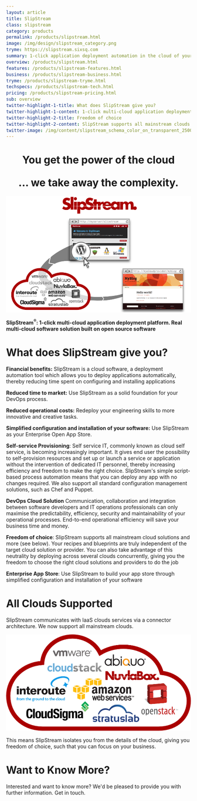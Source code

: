 ```yaml
---
layout: article
title: SlipStream
class: slipstream
category: products
permalink: /products/slipstream.html
image: /img/design/slipstream_category.png
tryme: https://slipstream.sixsq.com
summary: 1-click application deployment automation in the cloud of your choice. An open source solution to build your own app store and DevOps process.
overview: /products/slipstream.html
features: /products/slipstream-features.html
business: /products/slipstream-business.html
tryme: /products/slipstream-tryme.html
techspecs: /products/slipstream-tech.html
pricing: /products/slipstream-pricing.html
sub: overview
twitter-highlight-1-title: What does SlipStream give you?
twitter-highlight-1-content: 1-click multi-cloud application deployment platform. Real multi-cloud software solution built on open source software
twitter-highlight-2-title: Freedom of choice
twitter-highlight-2-content: SlipStream supports all mainstream clouds.
twitter-image: /img/content/slipstream_schema_color_on_transparent_2500px.png
---
```


<h1 class="slogan" align="center">You get the power of the cloud<p></p>... we take away the complexity.</h1>

<p align="center"><img src="/img/content/slipstream-overview.png" alt="SlipStream overview" width="700" /></p>

**SlipStream<sup>®</sup>: 1-click multi-cloud application deployment platform. Real multi-cloud software solution built on open source software**

What does SlipStream give you?
=========

**Financial benefits:** SlipStream is a cloud software, a deployment automation tool which allows you to deploy applications automatically, thereby reducing time spent on configuring and installing applications

**Reduced time to market:** Use SlipStream as a solid foundation for your DevOps process.

**Reduced operational costs:** Redeploy your engineering skills to more innovative and creative tasks.

**Simplified configuration and installation of your software:** Use SlipStream as your Enterprise Open App Store.

**Self-service Provisioning**: Self service IT, commonly known as cloud self service, is becoming increasingly important. It gives end user the possibility to self-provision resources and set up or launch a service or application without the intervention of dedicated IT personnel, thereby increasing efficiency and freedom to make the right choice. SlipStream's simple script-based process automation means that you can deploy any app with no changes required. We also support all standard configuration management solutions, such as Chef and Puppet.

**DevOps Cloud Solution** Communication, collaboration and integration between software developers and IT operations professionals can only maximise the predictability, efficiency, security and maintainability of your operational processes. End-to-end operational efficiency will save your business time and money.

**Freedom of choice**: SlipStream supports all mainstream cloud solutions and more (see below). Your recipes and blueprints are truly independent of the target cloud solution or provider. You can also take advantage of this neutrality by deploying across several clouds concurrently, giving you the freedom to choose the right cloud solutions and providers to do the job

**Enterprise App Store**: Use SlipStream to build your app store through simplified configuration and installation of your software

All Clouds Supported
========

SlipStream communicates with IaaS clouds services via a connector architecture. We now support all mainstream clouds.

<p align="center"><img src="/img/content/cloud_providers_color_on_transparent_1000px.png" alt="SlipStream Supported Clouds" width="600" /></p>

This means SlipStream isolates you from the details of the cloud, giving you freedom of choice, such that you can focus on your business.

Want to Know More?
====

Interested and want to know more? We'd be pleased to provide you with further information. Get in touch.

<span class='contact-us-placeholder'></span>
